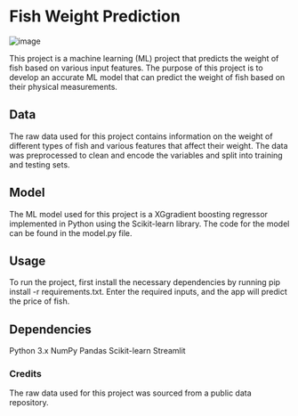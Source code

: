 # **Fish Weight Prediction**

![image](https://user-images.githubusercontent.com/127007794/229721070-66f4e9d0-a0de-4841-b25a-b5e53ae481f6.png)


This project is a machine learning (ML) project that predicts the weight of fish based on various input features. The purpose of this project is to develop an accurate ML model that can predict the weight of fish based on their physical measurements.

## **Data**

The raw data used for this project contains information on the weight of different types of fish and various features that affect their weight. The data was preprocessed to clean and encode the variables and split into training and testing sets.

## **Model**

The ML model used for this project is a XGgradient boosting regressor implemented in Python using the Scikit-learn library. The code for the model can be found in the model.py file.

## **Usage**

To run the project, first install the necessary dependencies by running pip install -r requirements.txt. Enter the required inputs, and the app will predict the price of fish.

## **Dependencies**

Python 3.x
NumPy
Pandas
Scikit-learn
Streamlit

### **Credits**

The raw data used for this project was sourced from a public data repository.




